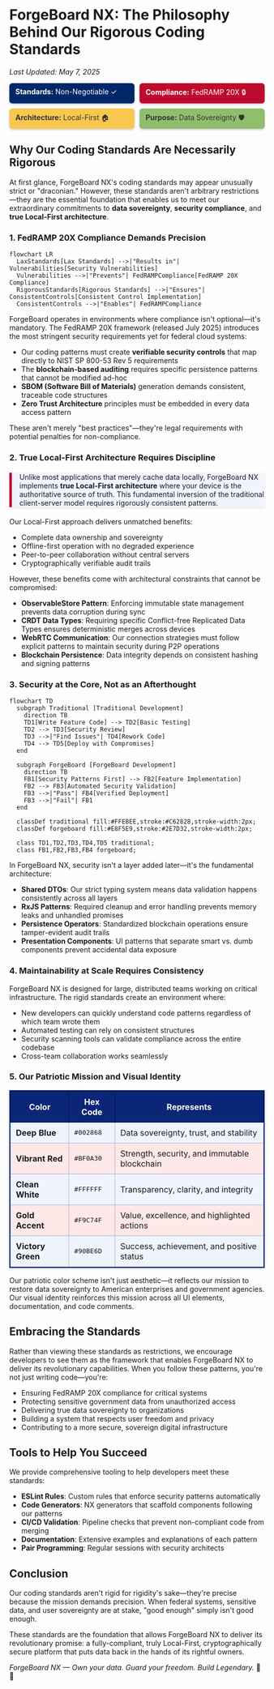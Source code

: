 # ForgeBoard NX: The Philosophy Behind Our Rigorous Coding Standards

*Last Updated: May 7, 2025*

<div style="display: flex; flex-wrap: wrap; gap: 10px; margin-bottom: 20px;">
  <div style="background-color: #002868; color: white; padding: 8px 12px; border-radius: 6px; flex: 1; min-width: 150px; box-shadow: 0 2px 4px rgba(0,0,0,0.2);">
    <strong>Standards:</strong> Non-Negotiable ✓
  </div>
  <div style="background-color: #BF0A30; color: white; padding: 8px 12px; border-radius: 6px; flex: 1; min-width: 150px; box-shadow: 0 2px 4px rgba(0,0,0,0.2);">
    <strong>Compliance:</strong> FedRAMP 20X 🔒
  </div>
  <div style="background-color: #F9C74F; color: #333; padding: 8px 12px; border-radius: 6px; flex: 1; min-width: 150px; box-shadow: 0 2px 4px rgba(0,0,0,0.2);">
    <strong>Architecture:</strong> Local-First 🏠
  </div>
  <div style="background-color: #90BE6D; color: #333; padding: 8px 12px; border-radius: 6px; flex: 1; min-width: 150px; box-shadow: 0 2px 4px rgba(0,0,0,0.2);">
    <strong>Purpose:</strong> Data Sovereignty 🛡️
  </div>
</div>

## Why Our Coding Standards Are Necessarily Rigorous

At first glance, ForgeBoard NX's coding standards may appear unusually strict or "draconian." However, these standards aren't arbitrary restrictions—they are the essential foundation that enables us to meet our extraordinary commitments to **data sovereignty**, **security compliance**, and **true Local-First architecture**.

### 1. FedRAMP 20X Compliance Demands Precision

```mermaid
flowchart LR
  LaxStandards[Lax Standards] -->|"Results in"| Vulnerabilities[Security Vulnerabilities]
  Vulnerabilities -->|"Prevents"| FedRAMPCompliance[FedRAMP 20X Compliance]
  RigorousStandards[Rigorous Standards] -->|"Ensures"| ConsistentControls[Consistent Control Implementation]
  ConsistentControls -->|"Enables"| FedRAMPCompliance
```

ForgeBoard operates in environments where compliance isn't optional—it's mandatory. The FedRAMP 20X framework (released July 2025) introduces the most stringent security requirements yet for federal cloud systems:

- Our coding patterns must create **verifiable security controls** that map directly to NIST SP 800-53 Rev 5 requirements
- The **blockchain-based auditing** requires specific persistence patterns that cannot be modified ad-hoc
- **SBOM (Software Bill of Materials)** generation demands consistent, traceable code structures
- **Zero Trust Architecture** principles must be embedded in every data access pattern

These aren't merely "best practices"—they're legal requirements with potential penalties for non-compliance.

### 2. True Local-First Architecture Requires Discipline

<div style="border-left: 5px solid #BF0A30; padding-left: 15px; margin: 20px 0; background-color: #F0F4FF; box-shadow: 0 2px 4px rgba(0,0,0,0.1);">
Unlike most applications that merely cache data locally, ForgeBoard NX implements <b>true Local-First architecture</b> where your device is the authoritative source of truth. This fundamental inversion of the traditional client-server model requires rigorously consistent patterns.
</div>

Our Local-First approach delivers unmatched benefits:

- Complete data ownership and sovereignty
- Offline-first operation with no degraded experience
- Peer-to-peer collaboration without central servers
- Cryptographically verifiable audit trails

However, these benefits come with architectural constraints that cannot be compromised:

- **ObservableStore Pattern**: Enforcing immutable state management prevents data corruption during sync
- **CRDT Data Types**: Requiring specific Conflict-free Replicated Data Types ensures deterministic merges across devices
- **WebRTC Communication**: Our connection strategies must follow explicit patterns to maintain security during P2P operations
- **Blockchain Persistence**: Data integrity depends on consistent hashing and signing patterns

### 3. Security at the Core, Not as an Afterthought

```mermaid
flowchart TD
  subgraph Traditional [Traditional Development]
    direction TB
    TD1[Write Feature Code] --> TD2[Basic Testing]
    TD2 --> TD3[Security Review]
    TD3 -->|"Find Issues"| TD4[Rework Code]
    TD4 --> TD5[Deploy with Compromises]
  end
  
  subgraph ForgeBoard [ForgeBoard Development]
    direction TB
    FB1[Security Patterns First] --> FB2[Feature Implementation]
    FB2 --> FB3[Automated Security Validation]
    FB3 -->|"Pass"| FB4[Verified Deployment]
    FB3 -->|"Fail"| FB1
  end

  classDef traditional fill:#FFEBEE,stroke:#C62828,stroke-width:2px;
  classDef forgeboard fill:#E8F5E9,stroke:#2E7D32,stroke-width:2px;
  
  class TD1,TD2,TD3,TD4,TD5 traditional;
  class FB1,FB2,FB3,FB4 forgeboard;
```

In ForgeBoard NX, security isn't a layer added later—it's the fundamental architecture:

- **Shared DTOs**: Our strict typing system means data validation happens consistently across all layers
- **RxJS Patterns**: Required cleanup and error handling prevents memory leaks and unhandled promises
- **Persistence Operators**: Standardized blockchain operations ensure tamper-evident audit trails
- **Presentation Components**: UI patterns that separate smart vs. dumb components prevent accidental data exposure

### 4. Maintainability at Scale Requires Consistency

ForgeBoard NX is designed for large, distributed teams working on critical infrastructure. The rigid standards create an environment where:

- New developers can quickly understand code patterns regardless of which team wrote them
- Automated testing can rely on consistent structures
- Security scanning tools can validate compliance across the entire codebase
- Cross-team collaboration works seamlessly

### 5. Our Patriotic Mission and Visual Identity

<table style="border-collapse: collapse; width: 100%; border: 2px solid #0C2677; box-shadow: 0 2px 5px rgba(0,0,0,0.1);">
  <thead>
    <tr style="background-color: #0C2677; color: white;">
      <th style="border: 1px solid #071442; padding: 10px; font-weight: bold;">Color</th>
      <th style="border: 1px solid #071442; padding: 10px; font-weight: bold;">Hex Code</th>
      <th style="border: 1px solid #071442; padding: 10px; font-weight: bold;">Represents</th>
    </tr>
  </thead>
  <tbody>
    <tr style="background-color: #F0F4FF;">
      <td style="border: 1px solid #AAB6D3; padding: 10px;"><b>Deep Blue</b></td>
      <td style="border: 1px solid #AAB6D3; padding: 10px; font-family: monospace;">#002868</td>
      <td style="border: 1px solid #AAB6D3; padding: 10px;">Data sovereignty, trust, and stability</td>
    </tr>
    <tr style="background-color: #FFE8E8;">
      <td style="border: 1px solid #AAB6D3; padding: 10px;"><b>Vibrant Red</b></td>
      <td style="border: 1px solid #AAB6D3; padding: 10px; font-family: monospace;">#BF0A30</td>
      <td style="border: 1px solid #AAB6D3; padding: 10px;">Strength, security, and immutable blockchain</td>
    </tr>
    <tr style="background-color: #F0F4FF;">
      <td style="border: 1px solid #AAB6D3; padding: 10px;"><b>Clean White</b></td>
      <td style="border: 1px solid #AAB6D3; padding: 10px; font-family: monospace;">#FFFFFF</td>
      <td style="border: 1px solid #AAB6D3; padding: 10px;">Transparency, clarity, and integrity</td>
    </tr>
    <tr style="background-color: #FFE8E8;">
      <td style="border: 1px solid #AAB6D3; padding: 10px;"><b>Gold Accent</b></td>
      <td style="border: 1px solid #AAB6D3; padding: 10px; font-family: monospace;">#F9C74F</td>
      <td style="border: 1px solid #AAB6D3; padding: 10px;">Value, excellence, and highlighted actions</td>
    </tr>
    <tr style="background-color: #F0F4FF;">
      <td style="border: 1px solid #AAB6D3; padding: 10px;"><b>Victory Green</b></td>
      <td style="border: 1px solid #AAB6D3; padding: 10px; font-family: monospace;">#90BE6D</td>
      <td style="border: 1px solid #AAB6D3; padding: 10px;">Success, achievement, and positive status</td>
    </tr>
  </tbody>
</table>

Our patriotic color scheme isn't just aesthetic—it reflects our mission to restore data sovereignty to American enterprises and government agencies. Our visual identity reinforces this mission across all UI elements, documentation, and code comments.

## Embracing the Standards

Rather than viewing these standards as restrictions, we encourage developers to see them as the framework that enables ForgeBoard NX to deliver its revolutionary capabilities. When you follow these patterns, you're not just writing code—you're:

- Ensuring FedRAMP 20X compliance for critical systems
- Protecting sensitive government data from unauthorized access
- Delivering true data sovereignty to organizations
- Building a system that respects user freedom and privacy
- Contributing to a more secure, sovereign digital infrastructure

## Tools to Help You Succeed

We provide comprehensive tooling to help developers meet these standards:

- **ESLint Rules**: Custom rules that enforce security patterns automatically
- **Code Generators**: NX generators that scaffold components following our patterns
- **CI/CD Validation**: Pipeline checks that prevent non-compliant code from merging
- **Documentation**: Extensive examples and explanations of each pattern
- **Pair Programming**: Regular sessions with security architects

## Conclusion

Our coding standards aren't rigid for rigidity's sake—they're precise because the mission demands precision. When federal systems, sensitive data, and user sovereignty are at stake, "good enough" simply isn't good enough. 

These standards are the foundation that allows ForgeBoard NX to deliver its revolutionary promise: a fully-compliant, truly Local-First, cryptographically secure platform that puts data back in the hands of its rightful owners.

*ForgeBoard NX — Own your data. Guard your freedom. Build Legendary.* 🦅✨
